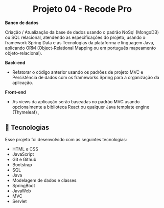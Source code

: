 <h1 align="center"> Projeto 04 - Recode Pro </h1>

<p align="center">

<b> Banco de dados  </b>

Criação / Atualização da base de dados usando o padrão NoSql (MongoDB) ou SQL relacional, atendendo as especificações do projeto, usando o framework Spring Data e as Tecnologias da plataforma e linguagem Java, aplicando ORM (Object-Relational Mapping ou em português mapeamento objeto-relacional).  


<b> Back-end </b>

<ul>
    <li>Refatorar o código anterior usando os padrões de projeto MVC e Persistência de dados com os frameworks Spring para a organização da aplicação.   </li>
</ul>

<b> Front-end  </b>

<ul>
    <li>As views da aplicação serão baseadas no padrão MVC usando opcionalmente a biblioteca React ou qualquer Java template engine (Thymeleaf) , </li>
</ul>

</p>

## 🚀 Tecnologias

Esse projeto foi desenvolvido com as seguintes tecnologias:

- HTML e CSS
- JavaScript
- Git e Github
- Bootstrap
- SQL
- Java
- Modelagem de dados e classes
- SpringBoot
- JavaWeb
- MVC
- Servlet
